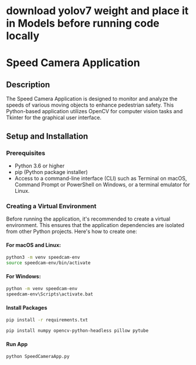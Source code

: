 # download yolov7 weight and place it in Models before running code locally
# Speed Camera Application

## Description

The Speed Camera Application is designed to monitor and analyze the speeds of various moving objects to enhance pedestrian safety. This Python-based application utilizes OpenCV for computer vision tasks and Tkinter for the graphical user interface.

## Setup and Installation

### Prerequisites

- Python 3.6 or higher
- pip (Python package installer)
- Access to a command-line interface (CLI) such as Terminal on macOS, Command Prompt or PowerShell on Windows, or a terminal emulator for Linux.

### Creating a Virtual Environment

Before running the application, it's recommended to create a virtual environment. This ensures that the application dependencies are isolated from other Python projects. Here's how to create one:

#### For macOS and Linux:

```sh
python3 -m venv speedcam-env
source speedcam-env/bin/activate
```

#### For Windows:

```sh
python -m venv speedcam-env
speedcam-env\Scripts\activate.bat
```

#### Install Packages

```sh
pip install -r requirements.txt

pip install numpy opencv-python-headless pillow pytube

```

#### Run App

```sh
python SpeedCameraApp.py
```
